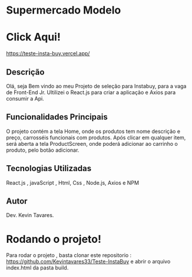 # Supermercado Modelo
# Click Aqui!
https://teste-insta-buy.vercel.app/

## Descrição
Olá, seja Bem vindo ao meu Projeto de seleção para Instabuy, para a vaga de Front-End Jr.
Ultilizei o React.js para criar a aplicação e  Axios para consumir a Api.

## Funcionalidades Principais
O projeto contém a tela Home, onde os produtos tem nome descrição e preço, carrosséis funcionais  com produtos.
Após clicar em qualquer item, será aberta a tela ProductScreen, onde poderá adicionar ao carrinho o produto, pelo botão adicionar.

## Tecnologias Utilizadas
React.js , javaScript , Html, Css , Node.js, Axios e NPM


## Autor
Dev. Kevin Tavares.

# Rodando o projeto!
Para rodar o projeto , basta clonar este repositorio : https://github.com/Kevintavares33/Teste-InstaBuy 
e abrir o arquivo index.html da pasta  build.


